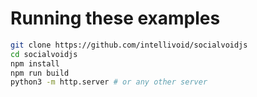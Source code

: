 # Running these examples

```bash
git clone https://github.com/intellivoid/socialvoidjs
cd socialvoidjs
npm install
npm run build
python3 -m http.server # or any other server
```
